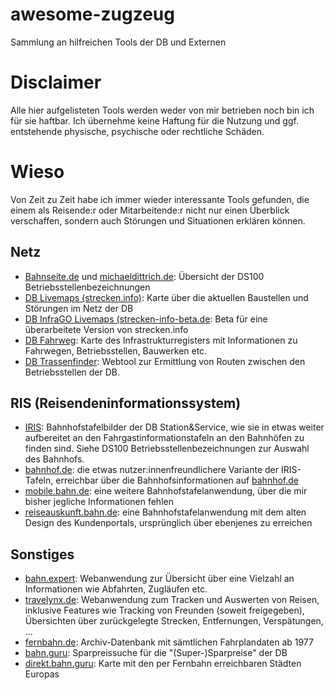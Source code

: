 # awesome-zugzeug
Sammlung an hilfreichen Tools der DB und Externen

# Disclaimer 
Alle hier aufgelisteten Tools werden weder von mir betrieben noch bin ich für sie haftbar. 
Ich übernehme keine Haftung für die Nutzung und ggf. entstehende physische, psychische oder rechtliche Schäden.

# Wieso
Von Zeit zu Zeit habe ich immer wieder interessante Tools gefunden, die einem als Reisende:r oder Mitarbeitende:r nicht nur 
einen Überblick verschaffen, sondern auch Störungen und Situationen erklären können.

## Netz
- [Bahnseite.de](https://www.bahnseite.de/DS100/DS100_main.html) und [michaeldittrich.de](https://www.michaeldittrich.de/abkuerzungen/index.php): Übersicht der DS100 Betriebsstellenbezeichnungen
- [DB Livemaps (strecken.info)](https://db-livemaps.hafas.de/bin/query.exe/dn?L=vs_baustellen): Karte über die aktuellen Baustellen und Störungen im Netz der DB
- [DB InfraGO Livemaps (strecken-info-beta.de](https://strecken-info-beta.de): Beta für eine überarbeitete Version von strecken.info
- [DB Fahrweg](https://fahrweg.dbnetze.com/fahrweg-de/kunden/Netzzugang-und-Regulierung/infrastrukturregister/interaktive_karte-9740938#): Karte des Infrastrukturregisters mit Informationen zu Fahrwegen, Betriebsstellen, Bauwerken etc.
- [DB Trassenfinder](https://trassenfinder.de/#/2/sgv?tab_id=1): Webtool zur Ermittlung von Routen zwischen den Betriebsstellen der DB.

## RIS (Reisendeninformationssystem)
- [IRIS](https://iris.noncd.db.de/wbt/js/index.html?typ=ab&bhf=HH&bhfname=&zugtyp=ICE&platform=&zeilen=20&paging=&pagingdauer=&via=1&impressum=1&style=&lang=&SecLang=): Bahnhofstafelbilder der DB Station&Service, wie sie in etwas weiter aufbereitet an den Fahrgastinformationstafeln an den Bahnhöfen zu finden sind. Siehe DS100 Betriebsstellenbezeichnungen zur Auswahl des Bahnhofs.
- [bahnhof.de](https://www.bahnhof.de/hannover-hbf/abfahrt): die etwas nutzer:innenfreundlichere Variante der IRIS-Tafeln, erreichbar über die Bahnhofsinformationen auf [bahnhof.de](https://bahnhof.de)
- [mobile.bahn.de](https://mobile.bahn.de/bin/mobil/bhftafel.exe/dox?ld=43177&protocol=https:&rt=1&use_realtime_filter=1): eine weitere Bahnhofstafelanwendung, über die mir bisher jegliche Informationen fehlen
- [reiseauskunft.bahn.de](https://reiseauskunft.bahn.de/bin/bhftafel.exe): eine Bahnhofstafelanwendung mit dem alten Design des Kundenportals, ursprünglich über ebenjenes zu erreichen

## Sonstiges
- [bahn.expert](https://bahn.expert): Webanwendung zur Übersicht über eine Vielzahl an Informationen wie Abfahrten, Zugläufen etc.
- [travelynx.de](https://travelynx.de): Webanwendung zum Tracken und Auswerten von Reisen, inklusive Features wie Tracking von Freunden (soweit freigegeben), Übersichten über zurückgelegte Strecken, Entfernungen, Verspätungen, ...
- [fernbahn.de](https://fernbahn.de): Archiv-Datenbank mit sämtlichen Fahrplandaten ab 1977
- [bahn.guru](https://bahn.guru): Sparpreissuche für die "(Super-)Sparpreise" der DB
- [direkt.bahn.guru](https://direkt.bahn.guru): Karte mit den per Fernbahn erreichbaren Städten Europas
